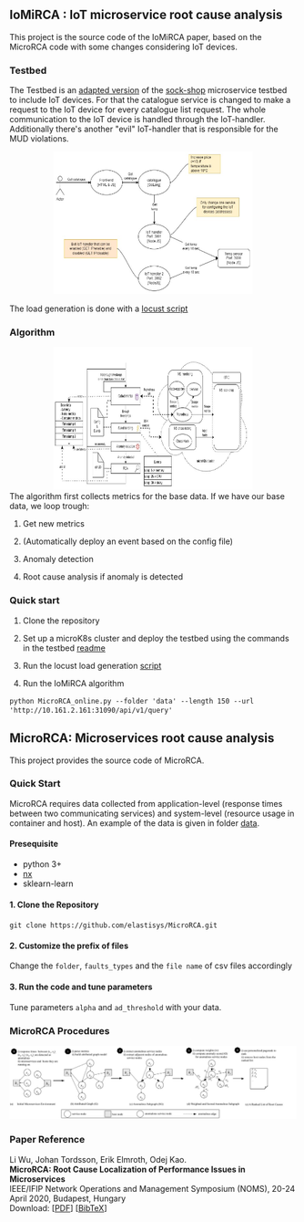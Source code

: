 ## IoMiRCA : IoT microservice root cause analysis
This project is the source code of the IoMiRCA paper, based on the MicroRCA code with some changes considering IoT devices.


### Testbed
The Testbed is an [adapted version](https://github.com/IoMiCRA/microservices-demo) of the [sock-shop](https://github.com/microservices-demo/microservices-demo) microservice testbed to include IoT devices. For that the catalogue service is changed to make a request to the IoT device for every catalogue list request. The whole communication to the IoT device is handled through the IoT-handler. Additionally there's another "evil" IoT-handler that is responsible for the MUD violations.
<center><img src="./images/specific_IoT_implementation.jpg" width="350" height="250"></center>

The load generation is done with a [locust script](https://github.com/IoMiCRA/Sock-shop_load)

### Algorithm
<center><img src="./images/RCA_software_architecture.jpg" width="350" height="250"></center>
The algorithm first collects metrics for the base data. If we have our base data, we loop trough:

1. Get new metrics

2. (Automatically deploy an event based on the config file)

3. Anomaly detection

4. Root cause analysis if anomaly is detected

### Quick start

1. Clone the repository

2. Set up a microK8s cluster and deploy the testbed using the commands in the testbed [readme](https://github.com/IoMiCRA/microservices-demo)

3. Run the locust load generation [script](https://github.com/IoMiCRA/Sock-shop_load)

4. Run the IoMiRCA algorithm
```
python MicroRCA_online.py --folder 'data' --length 150 --url 'http://10.161.2.161:31090/api/v1/query'
```

## MicroRCA:  Microservices root cause analysis

This project provides the source code of MicroRCA.

### Quick Start
MicroRCA requires data collected from application-level (response times between two communicating services) and system-level (resource usage in container and host). An example of the data is given in folder [data](/data).

#### Presequisite
* python 3+
* [nx](https://networkx.github.io/documentation/stable/index.html)
* sklearn-learn

#### 1. Clone the Repository
`git clone https://github.com/elastisys/MicroRCA.git`

#### 2. Customize the prefix of files
Change the `folder`, `faults_types` and the `file name` of csv files accordingly

#### 3. Run the code and tune parameters
Tune parameters `alpha` and `ad_threshold` with your data.


<!-- ### MicroRCA Overview

<center><img src="./images/system_overview.jpg" width="350" height="250"></center> -->

### MicroRCA Procedures
![MicroRCA Procedures](./images/procedures.jpg)


### Paper Reference
Li Wu, Johan Tordsson, Erik Elmroth, Odej Kao. <br/>
**MicroRCA: Root Cause Localization of Performance Issues in Microservices** <br/>
IEEE/IFIP Network Operations and Management Symposium (NOMS),
20-24 April 2020, Budapest, Hungary <br/>
Download: [[PDF](https://hal.inria.fr/hal-02441640/document#:~:text=MicroRCA%20infers%20root%20causes%20in,propagation%20across%20services%20and%20machines)] [[BibTeX](https://dblp.uni-trier.de/rec/bibtex/conf/noms/WuTEK20)]
